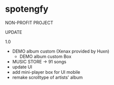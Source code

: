 # spotengfy

NON-PROFIT PROJECT

UPDATE

1.0 
+ DEMO album custom (Xenax provided by Huxn)
  - DEMO album custom Box
+ MUSIC STORE -> 91 songs
+ update UI
+ add mini-player box for UI mobile
+ remake scrolltype of artists' album
